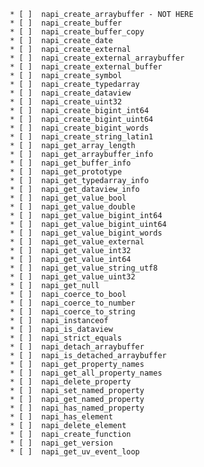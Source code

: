      * [ ]  napi_create_arraybuffer - NOT HERE
     * [ ]  napi_create_buffer
     * [ ]  napi_create_buffer_copy
     * [ ]  napi_create_date
     * [ ]  napi_create_external
     * [ ]  napi_create_external_arraybuffer
     * [ ]  napi_create_external_buffer
     * [ ]  napi_create_symbol
     * [ ]  napi_create_typedarray
     * [ ]  napi_create_dataview
     * [ ]  napi_create_uint32
     * [ ]  napi_create_bigint_int64
     * [ ]  napi_create_bigint_uint64
     * [ ]  napi_create_bigint_words
     * [ ]  napi_create_string_latin1
     * [ ]  napi_get_array_length
     * [ ]  napi_get_arraybuffer_info
     * [ ]  napi_get_buffer_info
     * [ ]  napi_get_prototype
     * [ ]  napi_get_typedarray_info
     * [ ]  napi_get_dataview_info
     * [ ]  napi_get_value_bool
     * [ ]  napi_get_value_double
     * [ ]  napi_get_value_bigint_int64
     * [ ]  napi_get_value_bigint_uint64
     * [ ]  napi_get_value_bigint_words
     * [ ]  napi_get_value_external
     * [ ]  napi_get_value_int32
     * [ ]  napi_get_value_int64
     * [ ]  napi_get_value_string_utf8
     * [ ]  napi_get_value_uint32
     * [ ]  napi_get_null
     * [ ]  napi_coerce_to_bool
     * [ ]  napi_coerce_to_number
     * [ ]  napi_coerce_to_string
     * [ ]  napi_instanceof
     * [ ]  napi_is_dataview
     * [ ]  napi_strict_equals
     * [ ]  napi_detach_arraybuffer
     * [ ]  napi_is_detached_arraybuffer
     * [ ]  napi_get_property_names
     * [ ]  napi_get_all_property_names
     * [ ]  napi_delete_property
     * [ ]  napi_set_named_property
     * [ ]  napi_get_named_property
     * [ ]  napi_has_named_property
     * [ ]  napi_has_element
     * [ ]  napi_delete_element
     * [ ]  napi_create_function
     * [ ]  napi_get_version
     * [ ]  napi_get_uv_event_loop
